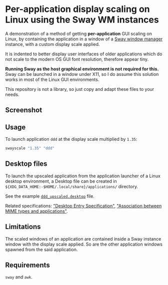 # Per-application display scaling on Linux using the Sway WM instances

A demonstration of a method of getting **per-application** GUI scaling on Linux, by containing the application in a window of a [Sway window manager](https://swaywm.org/) instance, with a custom display scale applied.

It is indented to better display user interfaces of older applications which do not scale to the modern OS GUI font resolution, therefore appear tiny.

**Running Sway as the host graphical environment is not required for this.** Sway can be launched in a window under X11, so I do assume this solution works in most of the Linux GUI environments.

This repository is not a library, so just copy and adapt these files to your needs.

## Screenshot

## Usage

To launch application `ddd` at the display scale multiplied by `1.35`:

```sh
swayscale "1.35" "ddd"
```

## Desktop files

To launch the upscaled application from the application launcher of a Linux desktop environment, a Desktop file can be created in `${XDG_DATA_HOME:-$HOME/.local/share}/applications/` directory.

See the example [`ddd_upscaled.desktop`](./.local/share/applications/ddd_upscaled.desktop) file.

Related specifications: ["Desktop Entry Specification"](https://specifications.freedesktop.org/desktop-entry-spec/latest/), ["Association between MIME types and applications"](https://specifications.freedesktop.org/mime-apps-spec/latest/).

## Limitations

The scaled windows of an application are contained inside a Sway instance window with the display scale applied. So are the other application windows spawned from the said application.

## Requirements

`sway` and `awk`.
